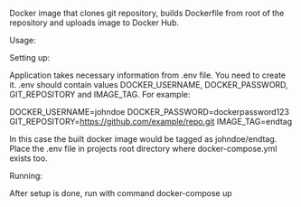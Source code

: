 Docker image that clones git repository, builds Dockerfile from root of
the repository and uploads image to Docker Hub.

Usage:

Setting up:

Application takes necessary information from .env file. You need to create it.
.env should contain values DOCKER_USERNAME, DOCKER_PASSWORD, GIT_REPOSITORY and
IMAGE_TAG. For example:

DOCKER_USERNAME=johndoe
DOCKER_PASSWORD=dockerpassword123
GIT_REPOSITORY=https://github.com/example/repo.git
IMAGE_TAG=endtag

In this case the built docker image would be tagged as johndoe/endtag.
Place the .env file in projects root directory where docker-compose.yml
exists too.

Running:

After setup is done, run with command
  docker-compose up
